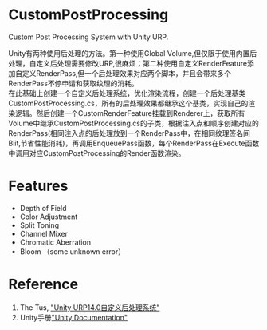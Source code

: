 # CustomPostProcessing

Custom Post Processing System with Unity URP.

Unity有两种使用后处理的方法。第一种使用Global Volume,但仅限于使用内置后处理，自定义后处理需要修改URP,很麻烦；第二种使用自定义RenderFeature添加自定义RenderPass,但一个后处理效果对应两个脚本，并且会带来多个RenderPass不停申请和获取纹理的消耗。<br>
在此基础上创建一个自定义后处理系统，优化渲染流程，创建一个后处理基类CustomPostProcessing.cs，所有的后处理效果都继承这个基类，实现自己的渲染逻辑。然后创建一个CustomRenderFeature挂载到Renderer上，获取所有Volume中继承CustomPostProcessing.cs的子类，根据注入点和顺序创建对应的RenderPass(相同注入点的后处理放到一个RenderPass中，在相同纹理签名间Blit,节省性能消耗)，再调用EnqueuePass函数，每个RenderPass在Execute函数中调用对应CustomPostProcessing的Render函数渲染。

# Features
* Depth of Field
* Color Adjustment
* Split Toning
* Channel Mixer
* Chromatic Aberration
* Bloom （some unknown error）

# Reference

1. The Tus, ["Unity URP14.0自定义后处理系统"](https://zhuanlan.zhihu.com/p/621840900)
2. Unity手册["Unity Documentation"](https://docs.unity3d.com/2022.3/Documentation/Manual/)
